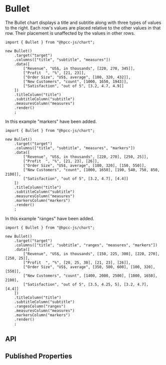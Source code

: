 # Bullet

<!--meta
{
    "id": 5809,
    "name": "Bullet",
    "kind": 128,
    "kindString": "Class",
    "flags": {
        "isExported": true
    },
    "sources": [
        {
            "fileName": "Bullet.ts",
            "line": 7,
            "character": 19
        }
    ],
    "extendedTypes": [
        {
            "type": "reference",
            "name": "HTMLWidget"
        }
    ],
    "folder": "packages/chart"
}
-->

The Bullet chart displays a title and subtitle along with three types of values to the right. Each row's values are placed relative to the other values in that row. Their placement is unaffected by the values in other rows.

```sample-code
import { Bullet } from "@hpcc-js/chart";

new Bullet()
    .target("target")
    .columns(["title", "subtitle", "measures"])
    .data([
        ["Revenue", "US$, in thousands", [220, 270, 345]],
        ["Profit  ", "%", [21, 23]],
        ["Order Size", "US$, average", [100, 320, 432]],
        ["New Customers", "count", [1000, 1650, 1943]],
        ["Satisfaction", "out of 5", [3.2, 4.7, 4.9]]
    ])
    .titleColumn("title")
    .subtitleColumn("subtitle")
    .measuresColumn("measures")
    .render()
    ;
```

In this example "markers" have been added. 

```sample-code
import { Bullet } from "@hpcc-js/chart";

new Bullet()
    .target("target")
    .columns(["title", "subtitle", "measures", "markers"])
    .data([
        ["Revenue", "US$, in thousands", [220, 270], [250, 25]],
        ["Profit  ", "%", [21, 23], [26]],
        ["Order Size", "US$, average", [100, 320], [150, 550]],
        ["New Customers", "count", [1000, 1650], [190, 540, 750, 850, 2100]],
        ["Satisfaction", "out of 5", [3.2, 4.7], [4.4]]
    ])
    .titleColumn("title")
    .subtitleColumn("subtitle")
    .measuresColumn("measures")
    .markersColumn("markers")
    .render()
    ;
```

In this example "ranges" have been added. 

```sample-code
import { Bullet } from "@hpcc-js/chart";

new Bullet()
    .target("target")
    .columns(["title", "subtitle", "ranges", "measures", "markers"])
    .data([
        ["Revenue", "US$, in thousands", [150, 225, 300], [220, 270], [250, 25]],
        ["Profit  ", "%", [20, 25, 30], [21, 23], [26]],
        ["Order Size", "US$, average", [350, 500, 600], [100, 320], [550]],
        ["New Customers", "count", [1400, 2000, 2500], [1000, 1650], 2100],
        ["Satisfaction", "out of 5", [3.5, 4.25, 5], [3.2, 4.7], [4.4]]
    ])
    .titleColumn("title")
    .subtitleColumn("subtitle")
    .rangesColumn("ranges")
    .measuresColumn("measures")
    .markersColumn("markers")
    .render()
    ;
```

## API

## Published Properties
```@hpcc-js/chart:Bullet
```
